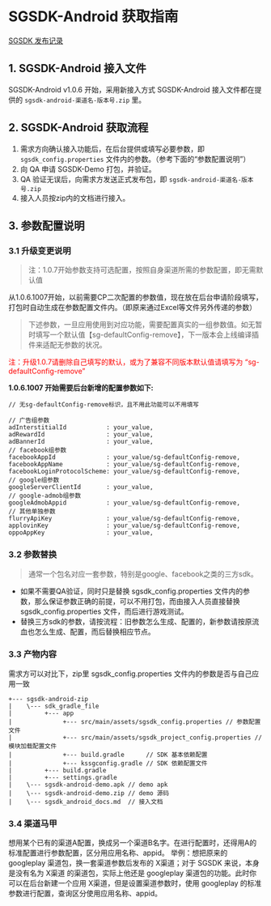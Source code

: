# SGSDK-Android 获取指南
[SGSDK 发布记录](sgsdk/client/发布记录.md) 

## 1. SGSDK-Android 接入文件
SGSDK-Android v1.0.6 开始，采用新接入方式
SGSDK-Android 接入文件都在提供的 `sgsdk-android-渠道名-版本号.zip` 里。

## 2. SGSDK-Android 获取流程
1. 需求方向确认接入功能后，在后台提供或填写必要参数，即 `sgsdk_config.properties` 文件内的参数。（参考下面的“参数配置说明”）
2. 向 QA 申请 SGSDK-Demo 打包，并验证。
3. QA 验证无误后，向需求方发送正式发布包，即 `sgsdk-android-渠道名-版本号.zip`
4. 接入人员按zip内的文档进行接入。

## 3. 参数配置说明

### 3.1 升级变更说明
> 注：1.0.7开始参数支持可选配置，按照自身渠道所需的参数配置，即无需默认值

从1.0.6.1007开始，以前需要CP二次配置的参数值，现在放在后台申请阶段填写，打包时自动生成在参数配置文件内。（即原来通过Excel等文件另外传递的参数）

> 下述参数，一旦应用使用到对应功能，需要配置真实的一组参数值。如无暂时填写一个默认值【sg-defaultConfig-remove】，下一版本会上线编译插件来适配无参数的状况。

<font color='red'>注：升级1.0.7请删除自己填写的默认，或为了兼容不同版本默认值请填写为 “sg-defaultConfig-remove”</font>


**1.0.6.1007 开始需要后台新增的配置参数如下:**
```
// 无sg-defaultConfig-remove标识，且不用此功能可以不用填写

// 广告组参数
adInterstitialId           : your_value,
adRewardId                 : your_value,
adBannerId                 : your_value,
// facebook组参数
facebookAppId              : your_value/sg-defaultConfig-remove,
facebookAppName            : your_value/sg-defaultConfig-remove,
facebookLoginProtocolScheme: your_value/sg-defaultConfig-remove,
// google组参数
googleServerClientId       : your_value,
// google-admob组参数
googleAdmobAppid           : your_value/sg-defaultConfig-remove,
// 其他单独参数
flurryApiKey               : your_value/sg-defaultConfig-remove,
applovinKey                : your_value/sg-defaultConfig-remove,
oppoAppKey                 : your_value,
```

### 3.2 参数替换
> 通常一个包名对应一套参数，特别是google、facebook之类的三方sdk。

- 如果不需要QA验证，同时只是替换 sgsdk_config.properties 文件内的参数，那么保证参数正确的前提，可以不用打包，而由接入人员直接替换 sgsdk_config.properties 文件，而后进行游戏测试。
- 替换三方sdk的参数，请按流程：旧参数怎么生成、配置的，新参数请按原流血也怎么生成、配置，而后替换相应节点。

### 3.3 产物内容
需求方可以对比下，zip里 sgsdk_config.properties 文件内的参数是否与自己应用一致
```
+--- sgsdk-android-zip
|    \--- sdk_gradle_file
|         +--- app
|              +--- src/main/assets/sgsdk_config.properties // 参数配置文件
|              +--- src/main/assets/sgsdk_project_config.properties // 模块加载配置文件
|              +--- build.gradle      // SDK 基本依赖配置
|              +--- kssgconfig.gradle // SDK 依赖配置文件
|         +--- build.gradle
|         +--- settings.gradle
|    \--- sgsdk-android-demo.apk // demo apk
|    \--- sgsdk-android-demo.zip // demo 源码
|    \--- sgsdk_android_docs.md  // 接入文档
```

### 3.4 渠道马甲
想用某个已有的渠道A配置，换成另一个渠道B名字。在进行配置时，还得用A的标准配置进行参数配置，区分用应用名称、appid。
举例：想把原来的 googleplay 渠道包，换一套渠道参数后发布的 X渠道；对于 SGSDK 来说，本身是没有名为 X渠道 的渠道包，实际上他还是 googleplay 渠道包的功能。此时你可以在后台新建一个应用 X渠道，但是设置渠道参数时，使用 googleplay 的标准参数进行配置，查询区分使用应用名称、appid。